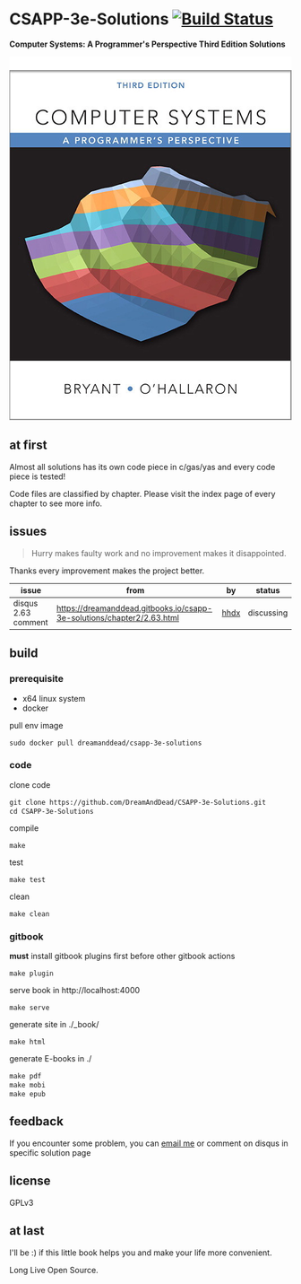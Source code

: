 # CSAPP-3e-Solutions [![Build Status](https://travis-ci.org/DreamAndDead/CSAPP-3e-Solutions.svg?branch=master)](https://travis-ci.org/DreamAndDead/CSAPP-3e-Solutions)

**Computer Systems: A Programmer's Perspective Third Edition Solutions**

![csapp3e-cover](./assets/csapp3e-cover.jpg)

## at first

Almost all solutions has its own code piece in c/gas/yas and every code piece
is tested!

Code files are classified by chapter. Please visit the index page of every chapter to see more info.

## issues

> Hurry makes faulty work and no improvement makes it disappointed.

Thanks every improvement makes the project better.

|issue|from |by|status|
|-----|-----|--|------|
|disqus 2.63 comment| https://dreamanddead.gitbooks.io/csapp-3e-solutions/chapter2/2.63.html |[hhdx](https://disqus.com/by/disqus_OKqvDerzYD/)|discussing |


## build

### prerequisite
- x64 linux system
- docker

pull env image

    sudo docker pull dreamanddead/csapp-3e-solutions

### code

clone code

    git clone https://github.com/DreamAndDead/CSAPP-3e-Solutions.git
    cd CSAPP-3e-Solutions

compile

    make

test

    make test

clean

    make clean

### gitbook

**must** install gitbook plugins first before other gitbook actions

    make plugin

serve book in http://localhost:4000

    make serve

generate site in ./_book/

    make html

generate E-books in ./

    make pdf
    make mobi
    make epub

## feedback

If you encounter some problem, you can [email me][gmail] or comment on disqus
in specific solution page

[gmail]: mailto:aquairain@gmail.com

## license

GPLv3

## at last

I'll be :) if this little book helps you and make your life more convenient.

Long Live Open Source.
